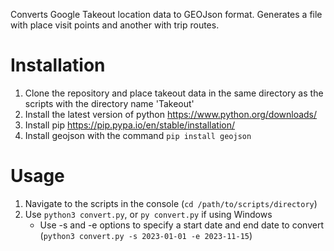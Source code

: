 Converts Google Takeout location data to GEOJson format. Generates a file with place visit points and another with trip routes.

# Installation
1. Clone the repository and place takeout data in the same directory as the scripts with the directory name 'Takeout'
2. Install the latest version of python https://www.python.org/downloads/
3. Install pip https://pip.pypa.io/en/stable/installation/
4. Install geojson with the command `pip install geojson`

# Usage
1. Navigate to the scripts in the console (`cd /path/to/scripts/directory`)
2. Use `python3 convert.py`, or `py convert.py` if using Windows
   - Use -s and -e options to specify a start date and end date to convert (`python3 convert.py -s 2023-01-01 -e 2023-11-15`)
